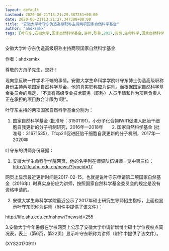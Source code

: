 ```yaml
---
layout: default
Lastmod: 2020-06-21T13:21:29.387251+00:00
date: 2020-06-21T13:21:27.347388+00:00
title: "安徽大学叶守东伪造高级职称主持两项国家自然科学基金"
author: "ahdxsmkx"
tags: [叶守东,安徽大学,国家自然科学基金,讲师,职称,2017,网页,生命科学,国家自然科学基金委员会,高级职称,新语丝]
---
```


安徽大学叶守东伪造高级职称主持两项国家自然科学基金

作者：ahdxsmkx

尊敬的方舟子先生，您好！

现向您反映一件学术不端的事情。安徽大学生命科学学院叶守东博士伪造高级职称身份主持两项国家自然科学基金，他的真实职称应为讲师。而根据国家自然科学基金委员会的规定，“不具有高级专业技术职务（职称）人员申请和作为项目负责人正在承担的项目数合计限为1项”。

叶守东主持的两项国家自然科学基金分别为：

1. 国家自然科学基金 (批准号：31501191)，小分子化合物IWR1促进人胚胎干细胞自我更新的分子机制研究，2016年—2018年　　2. 国家自然科学基金 (批准号：31671535)，Tfcp2l1促进胚胎干细胞自我更新的分子机制，2017年—2020年

叶守东的讲师身份证据：

1. 安徽大学生命科学学院网页，他的名字列在师资队伍讲师一览中第三位：　　http://life.ahu.edu.cn/news/?typeid=17

网页上显示最近更新时间是2017-02-15，也就是说叶守东申请第二项国家自然基金（2016年）时真实身份应为讲师，按照国家自然科学基金委员会的规定是没有资格申请的。

2. 安徽大学生命科学学院最近公示了2017年硕士研究生导师招生指标，上面也显示叶守东职称为讲师（附件中提供了该文件）：

http://life.ahu.edu.cn/nshow/?newsid=255

3.安徽大学今年暑假在学校网页上公示了安徽大学申请新增博士硕士学位授权点简况表，表上（第6页，第22页）显示叶守东职称为讲师（附件中提供了该文件）。

(XYS20170911)

